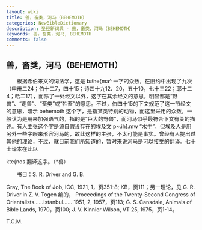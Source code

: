```yaml
---
layout: wiki
title: 兽，畜类，河马（BEHEMOTH）
categories: NewBibleDictionary
description: 圣经新词典 - 兽，畜类，河马（BEHEMOTH）
keywords: 兽，畜类，河马, BEHEMOTH
comments: false
---
```


## 兽，畜类，河马（BEHEMOTH）

　　根据希伯来文的词法学，这是 b#he{ma^ 一字的众数，在旧约中出现了九次（申卅二24；伯十二7，四十15；诗四十九12、20，五十10，七十三22；耶十二4；哈二17），而除了一处经文以外，这字在其余经文的意思，明显都是“野兽”、“走兽”、“畜类”或“牲畜”的意思。不过，伯四十15的下文规范了这一节经文的意思，暗示 behemoth 这个字，是指某类特别的动物，而这里采用的众数，一般认为是用来加强语气的，指的是“巨大的野兽”，而河马似乎最符合下文有关的描述。有人主张这个字是源自假设存在的埃及文 p~.ih].mw “水牛”，但埃及人是用另外一些字眼来形容河马的，故此这样的主张，不太可能是事实。曾经有人提出过其他的理论，不过，就目前我们所知道的，暂时来说河马是可以接受的翻译。七十士译本在此以

kte{nos 翻译这字。（*兽）

　　书目：S. R. Driver and G. B.

Gray, The Book of Job, ICC, 1921, 1，页351-8; KB，页111；另一理论，见 G. R. Driver in Z. V. Togen 编的， Proceedings of the Twenty-Second Congress of Orientalists……Istanbul…… 1951, 2, 1957，页113; G. S. Cansdale, Animals of Bible Lands, 1970，页100; J. V. Kinnier Wilson, VT 25, 1975，页1-14。

T.C.M.






